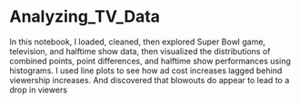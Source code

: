 # Analyzing_TV_Data
In this notebook, I loaded, cleaned, then explored Super Bowl game, television, and halftime show data, then visualized the distributions of combined points, point differences, and halftime show performances using histograms. I used line plots to see how ad cost increases lagged behind viewership increases. And discovered that blowouts do appear to lead to a drop in viewers
